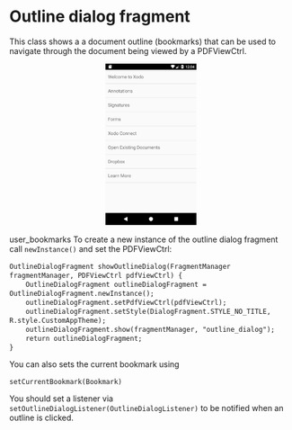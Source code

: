 # Outline dialog fragment

This class shows a a document outline (bookmarks) that can be used to navigate through the document being viewed by a PDFViewCtrl.

<p align="center"><img src="img/outline.png?raw=true" width="32%"></p>

user_bookmarks
To create a new instance of the outline dialog fragment call `newInstance()` and set the PDFViewCtrl: 
```android
OutlineDialogFragment showOutlineDialog(FragmentManager fragmentManager, PDFViewCtrl pdfViewCtrl) {
    OutlineDialogFragment outlineDialogFragment = OutlineDialogFragment.newInstance();
    outlineDialogFragment.setPdfViewCtrl(pdfViewCtrl);
    outlineDialogFragment.setStyle(DialogFragment.STYLE_NO_TITLE, R.style.CustomAppTheme);
    outlineDialogFragment.show(fragmentManager, "outline_dialog");
    return outlineDialogFragment;
}
```

You can also sets the current bookmark using 
```android
setCurrentBookmark(Bookmark)
```

You should set a listener via `setOutlineDialogListener(OutlineDialogListener)` to be notified when an outline is clicked.
